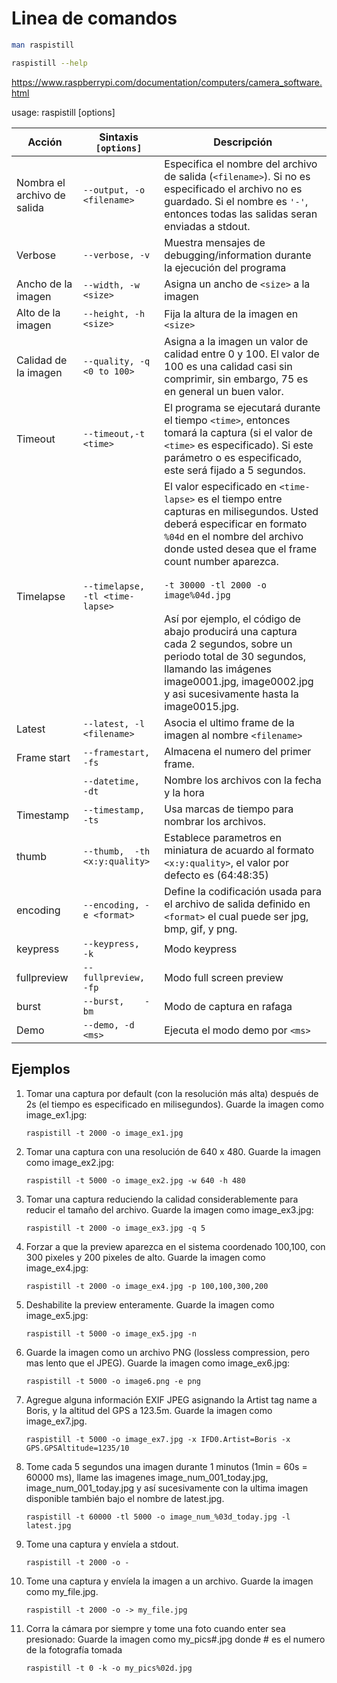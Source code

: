 # Linea de comandos



```bash
man raspistill
```




```bash
raspistill --help
```
https://www.raspberrypi.com/documentation/computers/camera_software.html


usage: raspistill [options]


|Acción|Sintaxis ```[options]```|Descripción|
|---|---|---|
|Nombra el archivo de salida|`--output, -o <filename>`|Especifica el nombre del archivo de salida (`<filename>`). Si no es especificado el archivo no es guardado. Si el nombre es `'-'`, entonces todas las salidas seran enviadas a stdout.|
|Verbose|`--verbose, -v `|Muestra mensajes de debugging/information durante la ejecución del programa|
|Ancho de la imagen|`--width, -w  <size>`|Asigna un ancho de `<size>` a la imagen|
|Alto de la imagen|`--height, -h  <size>`|Fija la altura de la imagen en `<size>`|
|Calidad de la imagen|`--quality, -q  <0 to 100>`|Asigna a la imagen un valor de calidad entre 0 y 100. El valor de  100 es una calidad casi sin comprimir, sin embargo, 75 es en general un buen valor.
|Timeout|`--timeout,-t  <time>`|El programa se ejecutará durante el tiempo `<time>`, entonces tomará la captura (si el valor de `<time>` es especificado). Si este parámetro o es especificado, este será fijado a 5 segundos.|
|Timelapse|`--timelapse, -tl <time-lapse>`|El valor especificado en `<time-lapse>` es el tiempo entre capturas en milisegundos. Usted deberá especificar en formato `%04d` en el nombre del archivo donde usted desea que el frame count number aparezca. </br> </br> `-t 30000 -tl 2000 -o image%04d.jpg`</br></br>Así por ejemplo, el código de abajo producirá una captura cada 2 segundos, sobre un periodo total de 30 segundos, llamando las imágenes image0001.jpg, image0002.jpg y asi sucesivamente hasta la image0015.jpg.|
|Latest|`--latest, -l <filename>`|Asocia el ultimo frame de la imagen al nombre `<filename>`|
|Frame start|`--framestart, -fs`|Almacena el numero del primer frame.|
||`--datetime,    -dt`|Nombre los archivos con la fecha y la hora|
|Timestamp|`--timestamp, -ts`| Usa marcas de tiempo para nombrar los archivos.
|thumb|`--thumb,  -th <x:y:quality>`| Establece parametros en miniatura de acuardo al formato `<x:y:quality>`, el valor por defecto es (64:48:35)|
|encoding|`--encoding, -e <format>`| Define la codificación usada para el archivo de salida definido en `<format>` el cual puede ser jpg, bmp, gif, y png.|
|keypress|`--keypress,    -k `|Modo keypress
|fullpreview|`--fullpreview, -fp`| Modo full screen preview|
|burst|`--burst,    -bm`|Modo de captura en rafaga|
|Demo|`--demo, -d  <ms>`|Ejecuta el modo demo por `<ms>`|

## Ejemplos

1. Tomar una captura por default (con la resolución más alta) después de 2s (el tiempo es especificado en milisegundos). Guarde la imagen como image_ex1.jpg:
   
   ```
   raspistill -t 2000 -o image_ex1.jpg
   ```

2. Tomar una captura con una resolución de 640 x 480. Guarde la imagen como image_ex2.jpg:
   
   ```
   raspistill -t 5000 -o image_ex2.jpg -w 640 -h 480
   ```

3. Tomar una captura reduciendo la calidad considerablemente para reducir el tamaño del archivo. Guarde la imagen como image_ex3.jpg:
   
   ```
   raspistill -t 2000 -o image_ex3.jpg -q 5
   ```

4. Forzar a que la preview aparezca en el sistema coordenado 100,100, con 300 pixeles y 200 pixeles de alto. Guarde la imagen como image_ex4.jpg:
   
   ```
   raspistill -t 2000 -o image_ex4.jpg -p 100,100,300,200
   ```

5. Deshabilite la preview enteramente. Guarde la imagen como image_ex5.jpg:

   ```
   raspistill -t 5000 -o image_ex5.jpg -n
   ```

6. Guarde la imagen como un archivo PNG (lossless compression, pero mas lento que el JPEG). Guarde la imagen como image_ex6.jpg:
   
   ```
   raspistill -t 5000 -o image6.png -e png
   ```

7. Agregue alguna información EXIF JPEG asignando la Artist tag name a Boris, y la altitud del GPS a  123.5m.  Guarde la imagen como image_ex7.jpg.

   ```
   raspistill -t 5000 -o image_ex7.jpg -x IFD0.Artist=Boris -x GPS.GPSAltitude=1235/10
   ```

8. Tome cada 5 segundos una imagen durante 1 minutos  (1min = 60s = 60000 ms), llame las imagenes image_num_001_today.jpg, image_num_001_today.jpg y así sucesivamente con la ultima imagen disponible también bajo el nombre de latest.jpg.
    
   ```
   raspistill -t 60000 -tl 5000 -o image_num_%03d_today.jpg -l latest.jpg
   ```

9. Tome una captura y envíela a stdout.

   ```
   raspistill -t 2000 -o -
   ```

10. Tome una captura y envíela la imagen a un archivo.  Guarde la imagen como my_file.jpg.
    
    ```
    raspistill -t 2000 -o -> my_file.jpg
    ```

11. Corra la cámara por siempre y tome una foto cuando enter sea presionado: Guarde la imagen como my_pics#.jpg donde # es el numero de la fotografía tomada

    ```
    raspistill -t 0 -k -o my_pics%02d.jpg
    ```




